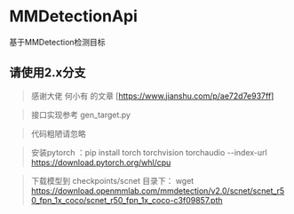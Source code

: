 # MMDetectionApi
基于MMDetection检测目标

## 请使用2.x分支
> 感谢大佬 何小有 的文章 [https://www.jianshu.com/p/ae72d7e937ff]

> 接口实现参考 gen_target.py

> 代码粗陋请忽略

> 安装pytorch ：pip install torch torchvision torchaudio --index-url https://download.pytorch.org/whl/cpu

> 下载模型到 checkpoints/scnet 目录下： wget https://download.openmmlab.com/mmdetection/v2.0/scnet/scnet_r50_fpn_1x_coco/scnet_r50_fpn_1x_coco-c3f09857.pth
